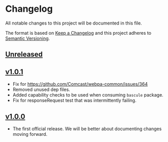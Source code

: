 # Changelog
All notable changes to this project will be documented in this file.

The format is based on [Keep a Changelog](http://keepachangelog.com/en/1.0.0/)
and this project adheres to [Semantic Versioning](http://semver.org/spec/v2.0.0.html).

## [Unreleased]

## [v1.0.1]
- Fix for https://github.com/Comcast/webpa-common/issues/364
- Removed unused dep files.
- Added capability checks to be used when consuming `bascule` package.
- Fix for responseRequest test that was intermittently failing.

## [v1.0.0]
 - The first official release. We will be better about documenting changes 
   moving forward.

[Unreleased]: https://github.com/Comcast/webpa-common/compare/v1.0.1...HEAD
[v1.0.1]: https://github.com/Comcast/webpa-common/compare/v1.0.0...v1.0.1
[Unreleased]: https://github.com/Comcast/webpa-common/compare/v1.0.0...HEAD
[v1.0.0]: https://github.com/Comcast/webpa-common/compare/v0.9.0-alpha...v1.0.0